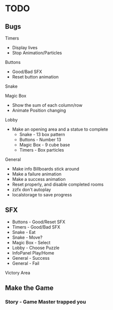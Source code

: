 # TODO

## Bugs

Timers

-   Display lives
-   Stop Animation/Particles

Buttons

-   Good/Bad SFX
-   Reset button animation

Snake

Magic Box

-   Show the sum of each column/row
-   Animate Position changing

Lobby

-   Make an opening area and a statue to complete
    -   Snake - 13 box pattern
    -   Buttons - Number 13
    -   Magic Box - 9 cube base
    -   Timers - Box particles

General

-   Make info Billboards stick around
-   Make a failure animation
-   Make a success animation
-   Reset properly, and disable completed rooms
-   zzfx don't autoplay
-   localstorage to save progress

## SFX

-   Buttons - Good/Reset SFX
-   Timers - Good/Bad SFX
-   Snake - Eat
-   Snake - Move?
-   Magic Box - Select
-   Lobby - Choose Puzzle
-   InfoPanel Play/Home
-   General - Success
-   General - Fail

Victory Area

## Make the Game

### Story - Game Master trapped you
